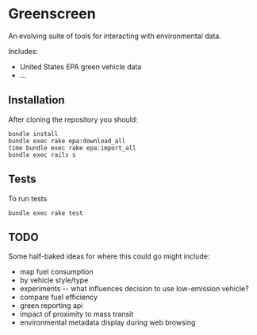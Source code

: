 Greenscreen
===========

An evolving suite of tools for interacting with environmental data.

Includes:

 * United States EPA green vehicle data
 * ...

Installation
------------

After cloning the repository you should:

    bundle install
    bundle exec rake epa:download_all
    time bundle exec rake epa:import_all
    bundle exec rails s

Tests
-----

To run tests

    bundle exec rake test

TODO
----

Some half-baked ideas for where this could go might include:

* map fuel consumption
* by vehicle style/type
* experiments -- what influences decision to use low-emission vehicle?
* compare fuel efficiency
* green reporting api
* impact of proximity to mass transit
* environmental metadata display during web browsing


